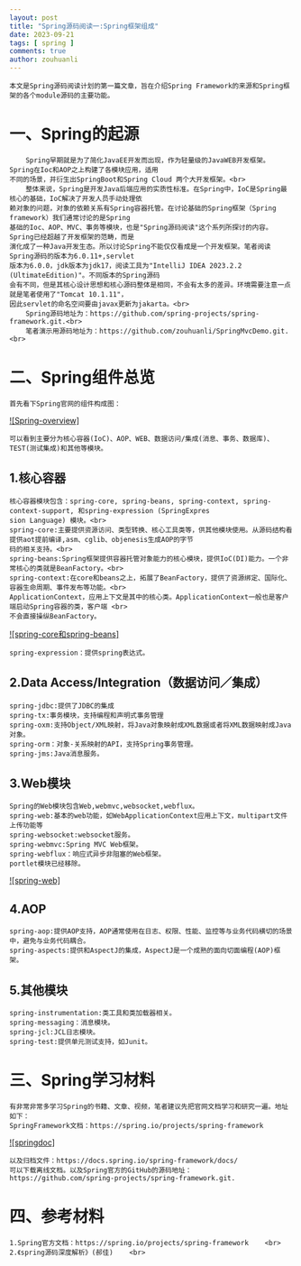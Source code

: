 ```yaml
---
layout: post
title: "Spring源码阅读一:Spring框架组成"
date: 2023-09-21
tags: [ spring ]
comments: true
author: zouhuanli
---
```


    本文是Spring源码阅读计划的第一篇文章，旨在介绍Spring Framework的来源和Spring框架的各个module源码的主要功能。

# 一、Spring的起源

        Spring早期就是为了简化JavaEE开发而出现，作为轻量级的JavaWEB开发框架。Spring在Ioc和AOP之上构建了各模块应用，适用
    不同的场景，并衍生出SpringBoot和Spring Cloud 两个大开发框架。<br>
        整体来说，Spring是开发Java后端应用的实质性标准。在Spring中，IoC是Spring最核心的基础，IoC解决了开发人员手动处理依
    赖对象的问题，对象的依赖关系有Spring容器托管。在讨论基础的Spring框架（Spring framework）我们通常讨论的是Spring
    基础的Ioc、AOP、MVC、事务等模块，也是"Spring源码阅读"这个系列所探讨的内容。Spring已经超越了开发框架的范畴，而是
    演化成了一种Java开发生态。所以讨论Spring不能仅仅看成是一个开发框架。笔者阅读Spring源码的版本为6.0.11+,servlet
    版本为6.0.0，jdk版本为jdk17，阅读工具为"IntelliJ IDEA 2023.2.2 (UltimateEdition)"。不同版本的Spring源码
    会有不同，但是其核心设计思想和核心源码整体是相同，不会有太多的差异。环境需要注意一点就是笔者使用了"Tomcat 10.1.11"，
    因此servlet的命名空间要由javax更新为jakarta。<br>
        Spring源码地址为：https://github.com/spring-projects/spring-framework.git.<br>
        笔者演示用源码地址为：https://github.com/zouhuanli/SpringMvcDemo.git.<br>

# 二、Spring组件总览

    首先看下Spring官网的组件构成图：
[![Spring-overview]](../images/2023-09-21-spring_source_code_reading_1/spring-overview.png?raw=1)

    可以看到主要分为核心容器(IoC)、AOP、WEB、数据访问/集成(消息、事务、数据库)、TEST(测试集成)和其他等模块。

## 1.核心容器

    核心容器模块包含：spring-core, spring-beans, spring-context, spring-context-support, 和spring-expression (SpringExpres
    sion Language) 模块。<br>
    spring-core:主要提供资源访问、类型转换、核心工具类等，供其他模块使用。从源码结构看提供aot提前编译,asm、cglib、objenesis生成AOP的字节
    码的相关支持。<br>
    spring-beans:Spring框架提供容器托管对象能力的核心模块，提供IoC(DI)能力。一个非常核心的类就是BeanFactory。<br>
    spring-context:在core和beans之上，拓展了BeanFactory，提供了资源绑定、国际化、容器生命周期、事件发布等功能。<br>
    ApplicationContext，应用上下文是其中的核心类。ApplicationContext一般也是客户端启动Spring容器的类，客户端 <br>
    不会直接操纵BeanFactory。
[![spring-core和spring-beans]](../images/2023-09-21-spring_source_code_reading_1/core_and_beans.png?raw=1)
    
    spring-expression：提供spring表达式。

## 2.Data Access/Integration（数据访问／集成）

    spring-jdbc:提供了JDBC的集成
    spring-tx:事务模块，支持编程和声明式事务管理
    spring-oxm:支持Object/XML映射，将Java对象映射成XML数据或者将XML数据映射成Java对象。
    spring-orm：对象-关系映射的API，支持Spring事务管理。
    spring-jms:Java消息服务。

## 3.Web模块

    Spring的Web模块包含Web,webmvc,websocket,webflux。
    spring-web:基本的web功能，如WebApplicationContext应用上下文，multipart文件上传功能等
    spring-websocket:websocket服务。
    spring-webmvc:Spring MVC Web框架。
    spring-webflux：响应式异步非阻塞的Web框架。
    portlet模块已经移除。
[![spring-web]](../images/2023-09-21-spring_source_code_reading_1/web.png?raw=1)
## 4.AOP

    spring-aop:提供AOP支持，AOP通常使用在日志、权限、性能、监控等与业务代码横切的场景中，避免与业务代码耦合。
    spring-aspects:提供和AspectJ的集成，AspectJ是一个成熟的面向切面编程(AOP)框架。

## 5.其他模块

    spring-instrumentation:类工具和类加载器相关。
    spring-messaging：消息模块。
    spring-jcl:JCL日志模块。
    spring-test:提供单元测试支持，如Junit。

# 三、Spring学习材料

    有非常非常多学习Spring的书籍、文章、视频，笔者建议先把官网文档学习和研究一遍。地址如下：
    SpringFramework文档：https://spring.io/projects/spring-framework
[![springdoc]](../images/2023-09-21-spring_source_code_reading_1/springdoc.png?raw=1)
    
    以及归档文件：https://docs.spring.io/spring-framework/docs/
    可以下载离线文档。以及Spring官方的GitHub的源码地址：https://github.com/spring-projects/spring-framework.git.

# 四、参考材料

    1.Spring官方文档：https://spring.io/projects/spring-framework    <br>
    2.《spring源码深度解析》(郝佳)    <br>